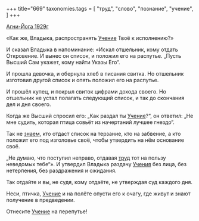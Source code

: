 +++
title="669"
taxonomies.tags = [
 "труд",
 "слово",
 "познание",
 "учение",
]
+++

[Агни-Йога 1929г](/agni/1929)

«Как же, Владыка, распространять [Учение](/tags/слово) Твоё к исполнению?»   

И сказал Владыка в напоминание: «Искал отшельник, кому отдать Откровение. И вынес он список, и положил его на распутье. „Пусть Высший Сам укажет, кому найти Указы Его“.   

И прошла девочка, и обернула хлеб в писания свитка. Но отшельник изготовил другой список и опять положил его на распутье.   

И прошёл купец, и покрыл свиток цифрами дохода своего. Но отшельник не устал полагать следующий список, и так до скончания дел и дня своего.   

Когда же Высший спросил его: „Как раздал ты [Учение](/tags/учение)?“, он ответил: „Не мне судить, которая птица совьёт из начертаний лучшее гнездо“.   

Так не [знаем](/tags/познание), кто отдаст список на терзание, кто на забвение, а кто положит его под изголовье своё, чтобы утвердить на нём основание своё.   

„Не думаю, что поступил неправо, отдавая [труд](/tags/труд) тот на пользу неведомых тебе“». И утвердил Владыка раздачу [Учения](/tags/учение) без лица, без нетерпения, без раздражения и ожидания.   

Так отдайте и вы, не судя, кому отдаёте, не утверждая суд каждого дня.   

Неси, птичка, [Учение](/tags/учение) и на полёте опусти его к очагу, где живут и знают получение в предведении.   

Отнесите [Учение](/tags/учение) на перепутье!
